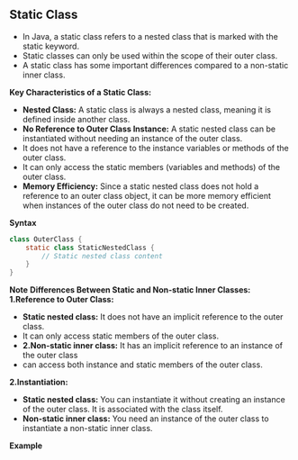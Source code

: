 ## Static Class
- In Java, a static class refers to a nested class that is marked with the static keyword.
- Static classes can only be used within the scope of their outer class.
- A static class has some important differences compared to a non-static inner class.

**Key Characteristics of a Static Class:**
- **Nested Class:** A static class is always a nested class, meaning it is defined inside another class.
- **No Reference to Outer Class Instance:** A static nested class can be instantiated without needing an instance of the outer class.
- It does not have a reference to the instance variables or methods of the outer class.
- It can only access the static members (variables and methods) of the outer class.
- **Memory Efficiency:** Since a static nested class does not hold a reference to an outer class object, it can be more memory efficient when instances of the outer class do not need to be created.

**Syntax**
```java
class OuterClass {
    static class StaticNestedClass {
        // Static nested class content
    }
}
```
**Note**
**Differences Between Static and Non-static Inner Classes:**
**1.Reference to Outer Class:**
- **Static nested class:** It does not have an implicit reference to the outer class.
- It can only access static members of the outer class.  
- **2.Non-static inner class:** It has an implicit reference to an instance of the outer class 
- can access both instance and static members of the outer class.

**2.Instantiation:**
- **Static nested class:** You can instantiate it without creating an instance of the outer class. It is associated with the class itself.
- **Non-static inner class:** You need an instance of the outer class to instantiate a non-static inner class.

**Example**
```java

